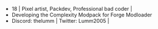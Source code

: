 - 18 | Pixel artist, Packdev, Professional bad coder |
- Developing the Complexity Modpack for Forge Modloader
- Discord: thelumm | Twitter: Lumm2005 |
